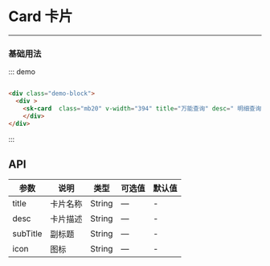<!--
 * @Author: gyp
 * @Date: 2023-03-27 15:06:01
 * @LastEditTime: 2023-03-27 15:55:57
 * @LastEditors: gyp
 * @Description: 
 * @FilePath: /smartbi-ui/src/docs/card.md
 * 可以输入预定的版权声明、个性签名、空行等
-->

# Card  卡片
----
### 基础用法
<div class="demo-block">
  <div >
    <sk-card  v-width="394"  title="万能查询" desc="明细查询能手：用户通过拖拉拽自定义查询明细数据，支持过滤、汇总等分析方法。" subTitle="立即分析教学视频"> </sk-card>
    </div>
</div>

::: demo
```html

<div class="demo-block">
  <div >
    <sk-card  class="mb20" v-width="394" title="万能查询" desc=" 明细查询能手：用户通过拖拉拽自定义查询明细数据，支持过滤、汇总等分析方法。" subTitle="立即分析教学视频"> </sk-card>
    </div>
</div>


```
:::



## API

| 参数      | 说明          | 类型      | 可选值                           | 默认值  |
|---------- |-------------- |---------- |--------------------------------  |-------- |
| title | 卡片名称| String | — | - |
| desc | 卡片描述 | String     | —  | - |
| subTitle | 副标题 | String   | — | - |
| icon |图标| String   | — | - |
